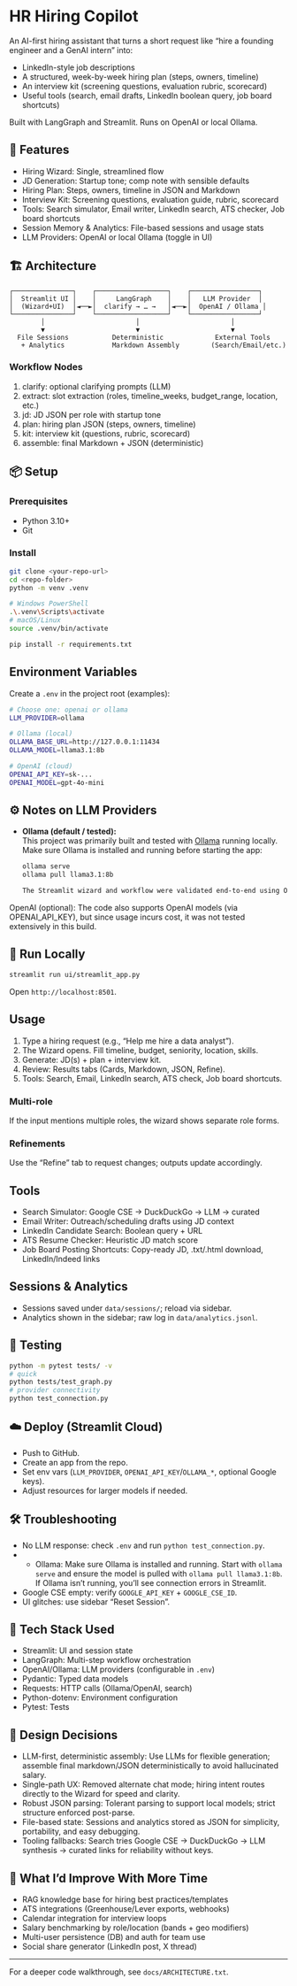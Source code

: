 # HR Hiring Copilot

An AI-first hiring assistant that turns a short request like “hire a founding engineer and a GenAI intern” into:
- LinkedIn-style job descriptions
- A structured, week-by-week hiring plan (steps, owners, timeline)
- An interview kit (screening questions, evaluation rubric, scorecard)
- Useful tools (search, email drafts, LinkedIn boolean query, job board shortcuts)

Built with LangGraph and Streamlit. Runs on OpenAI or local Ollama.

## 🚀 Features

- Hiring Wizard: Single, streamlined flow 
- JD Generation: Startup tone; comp note with sensible defaults
- Hiring Plan: Steps, owners, timeline in JSON and Markdown
- Interview Kit: Screening questions, evaluation guide, rubric, scorecard
- Tools: Search simulator, Email writer, LinkedIn search, ATS checker, Job board shortcuts
- Session Memory & Analytics: File-based sessions and usage stats
- LLM Providers: OpenAI or local Ollama (toggle in UI)

## 🏗️ Architecture

```
┌───────────────┐    ┌──────────────────┐    ┌─────────────────┐
│  Streamlit UI │    │     LangGraph    │    │   LLM Provider  │
│  (Wizard+UI)  │◄──►│  clarify → … →   │◄──►│  OpenAI / Ollama │
└───────────────┘    └──────────────────┘    └─────────────────┘
        │                       │                       │
        ▼                       ▼                       ▼
  File Sessions           Deterministic             External Tools
   + Analytics            Markdown Assembly        (Search/Email/etc.)
```

### Workflow Nodes

1) clarify: optional clarifying prompts (LLM)
2) extract: slot extraction (roles, timeline_weeks, budget_range, location, etc.)
3) jd: JD JSON per role with startup tone
4) plan: hiring plan JSON (steps, owners, timeline)
5) kit: interview kit (questions, rubric, scorecard)
6) assemble: final Markdown + JSON (deterministic)

## 📦 Setup

### Prerequisites
- Python 3.10+
- Git

### Install
```bash
git clone <your-repo-url>
cd <repo-folder>
python -m venv .venv

# Windows PowerShell
.\.venv\Scripts\activate
# macOS/Linux
source .venv/bin/activate

pip install -r requirements.txt
```

## Environment Variables
Create a `.env` in the project root (examples):
```bash
# Choose one: openai or ollama
LLM_PROVIDER=ollama

# Ollama (local)
OLLAMA_BASE_URL=http://127.0.0.1:11434
OLLAMA_MODEL=llama3.1:8b

# OpenAI (cloud)
OPENAI_API_KEY=sk-...
OPENAI_MODEL=gpt-4o-mini
```
## ⚙️ Notes on LLM Providers

- **Ollama (default / tested):**  
  This project was primarily built and tested with [Ollama](https://ollama.com/) running locally.  
  Make sure Ollama is installed and running before starting the app:  

  ```bash
  ollama serve
  ollama pull llama3.1:8b

  The Streamlit wizard and workflow were validated end-to-end using Ollama.

OpenAI (optional):
The code also supports OpenAI models (via OPENAI_API_KEY), but since usage incurs cost, it was not tested extensively in this build.


## 🎯 Run Locally
```bash
streamlit run ui/streamlit_app.py
```
Open `http://localhost:8501`.

## Usage
1) Type a hiring request (e.g., “Help me hire a data analyst”).  
2) The Wizard opens. Fill timeline, budget, seniority, location, skills.  
3) Generate: JD(s) + plan + interview kit.  
4) Review: Results tabs (Cards, Markdown, JSON, Refine).  
5) Tools: Search, Email, LinkedIn search, ATS check, Job board shortcuts.

### Multi-role
If the input mentions multiple roles, the wizard shows separate role forms.

### Refinements
Use the “Refine” tab to request changes; outputs update accordingly.

## Tools
- Search Simulator: Google CSE → DuckDuckGo → LLM → curated
- Email Writer: Outreach/scheduling drafts using JD context
- LinkedIn Candidate Search: Boolean query + URL
- ATS Resume Checker: Heuristic JD match score
- Job Board Posting Shortcuts: Copy-ready JD, .txt/.html download, LinkedIn/Indeed links

## Sessions & Analytics
- Sessions saved under `data/sessions/`; reload via sidebar.  
- Analytics shown in the sidebar; raw log in `data/analytics.jsonl`.

## 🧪 Testing
```bash
python -m pytest tests/ -v
# quick
python tests/test_graph.py
# provider connectivity
python test_connection.py
```

## ☁️ Deploy (Streamlit Cloud)
- Push to GitHub.  
- Create an app from the repo.  
- Set env vars (`LLM_PROVIDER`, `OPENAI_API_KEY`/`OLLAMA_*`, optional Google keys).  
- Adjust resources for larger models if needed.

## 🛠 Troubleshooting
- No LLM response: check `.env` and run `python test_connection.py`.
- - Ollama: Make sure Ollama is installed and running. Start with `ollama serve` and ensure the model is pulled with `ollama pull llama3.1:8b`. If Ollama isn’t running, you’ll see connection errors in Streamlit.
- Google CSE empty: verify `GOOGLE_API_KEY` + `GOOGLE_CSE_ID`.
- UI glitches: use sidebar “Reset Session”.


## 🧰 Tech Stack Used
- Streamlit: UI and session state
- LangGraph: Multi-step workflow orchestration
- OpenAI/Ollama: LLM providers (configurable in `.env`)
- Pydantic: Typed data models
- Requests: HTTP calls (Ollama/OpenAI, search)
- Python-dotenv: Environment configuration
- Pytest: Tests

## 🧭 Design Decisions
- LLM-first, deterministic assembly: Use LLMs for flexible generation; assemble final markdown/JSON deterministically to avoid hallucinated salary.
- Single-path UX: Removed alternate chat mode; hiring intent routes directly to the Wizard for speed and clarity.
- Robust JSON parsing: Tolerant parsing to support local models; strict structure enforced post-parse.
- File-based state: Sessions and analytics stored as JSON for simplicity, portability, and easy debugging.
- Tooling fallbacks: Search tries Google CSE → DuckDuckGo → LLM synthesis → curated links for reliability without keys.

## 🔄 What I’d Improve With More Time
- RAG knowledge base for hiring best practices/templates
- ATS integrations (Greenhouse/Lever exports, webhooks)
- Calendar integration for interview loops
- Salary benchmarking by role/location (bands + geo modifiers)
- Multi-user persistence (DB) and auth for team use
- Social share generator (LinkedIn post, X thread)

---
For a deeper code walkthrough, see `docs/ARCHITECTURE.txt`.

